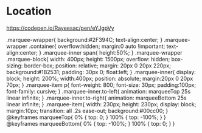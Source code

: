 # Location

  https://codepen.io/Rayeesac/pen/eYJgpVy

.marquee-wrapper{
  background:#2F394C;
  text-align:center;
}
.marquee-wrapper .container{
  overflow:hidden;
  margin:0 auto !important;
  text-align:center;
}
.marquee-inner span{
  height:50%;
}
.marquee-wrapper .marquee-block{
  width: 400px;
  height: 1500px;
  overflow: hidden;
  box-sizing: border-box;
  position: relative;
  margin: 20px 0 20px 220px;
  background:#1B2531;
  padding: 30px 0;
  float:left;
}
.marquee-inner{
  display: block;
  height: 200%;
  width:400px;
  position: absolute;
  margin:20px 0 20px 70px;
}
.marquee-item p{
  font-weight: 800;
  font-size: 30px;
  padding:100px;
  font-family: cursive;
}
.marquee-inner.to-left{
  animation: marqueeTop 25s linear infinite;
}
.marquee-inner.to-right{
  animation: marqueeBottom 25s linear infinite;
}
.marquee-item{
  width: 230px;
  height: 230px;
  display: block;
  margin:10px;
  transition: all .2s ease-out;
  background:#00cc00;
}
@keyframes marqueeTop{
  0% {
    top: 0;
  }
  100% {
    top: -100%;
  }
}
@keyframes marqueeBottom{
  0% {
    top: -100%;
  }
  100% {
   top: 0;
  }
}
